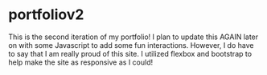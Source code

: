 # portfoliov2
This is the second iteration of my portfolio! I plan to update this AGAIN later on with some Javascript to add some fun interactions. However, I do have to say that I am really proud of this site. I utilized flexbox and bootstrap to help make the site as responsive as I could!
